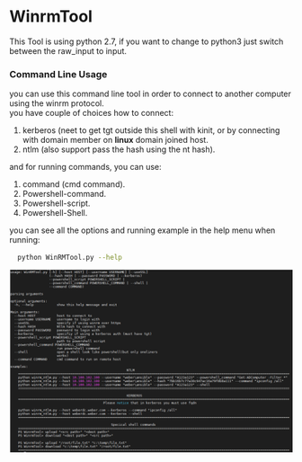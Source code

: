 # WinrmTool
This Tool is using python 2.7, if you want to change to python3 just switch between the raw_input to input.

### Command Line Usage
you can use this command line tool in order to connect to another computer using the winrm protocol.                                                                        
you have couple of choices how to connect:                                                                                                                  
1) kerberos (neet to get tgt outside this shell with kinit, or by connecting with domain member on **linux** domain joined host.                                               
2) ntlm (also support pass the hash using the nt hash).                                                                                                                        
                                                                                                                                                                             
and for running commands, you can use:                                                                                                                                        
1) command (cmd command).                                                                                                                                                  
2) Powershell-command.                                                                                                                                                           
3) Powershell-script.                                                                                                                                                        
4) Powershell-Shell.                                                                                                                                                            
                                                                                                                                                                             
you can see all the options and running example in the help menu when running:                                                                                                   
```bash
  python WinRMTool.py --help
```
![alt text](./images/command_line.PNG)

